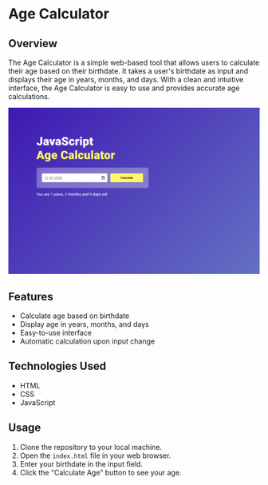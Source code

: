# Age Calculator
## Overview

The Age Calculator is a simple web-based tool that allows users to calculate their age based on their birthdate. It takes a user's birthdate as input and displays their age in years, months, and days. With a clean and intuitive interface, the Age Calculator is easy to use and provides accurate age calculations.

![Age Calculator](./assets/age_calculator_screenshot.png)


## Features

- Calculate age based on birthdate
- Display age in years, months, and days
- Easy-to-use interface
- Automatic calculation upon input change

## Technologies Used

- HTML
- CSS
- JavaScript

## Usage

1. Clone the repository to your local machine.
2. Open the `index.html` file in your web browser.
3. Enter your birthdate in the input field.
4. Click the "Calculate Age" button to see your age.




